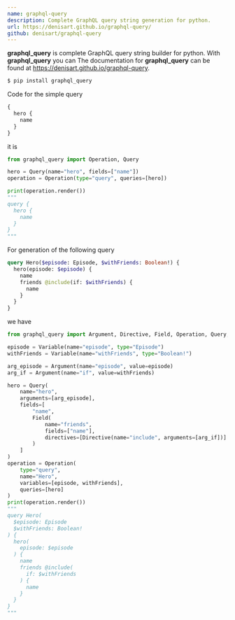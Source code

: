 ```yaml
---
name: graphql-query
description: Complete GraphQL query string generation for python.
url: https://denisart.github.io/graphql-query/
github: denisart/graphql-query
---
```


**graphql_query** is complete GraphQL query string builder for python. With **graphql_query**
you can The documentation for **graphql_query** can be found at https://denisart.github.io/graphql-query.

```sh
$ pip install graphql_query
```

Code for the simple query

```graphql
{
  hero {
    name
  }
}
```

it is

```python
from graphql_query import Operation, Query

hero = Query(name="hero", fields=["name"])
operation = Operation(type="query", queries=[hero])

print(operation.render())
"""
query {
  hero {
    name
  }
}
"""
```

For generation of the following query

```graphql
query Hero($episode: Episode, $withFriends: Boolean!) {
  hero(episode: $episode) {
    name
    friends @include(if: $withFriends) {
      name
    }
  }
}
```

we have

```python
from graphql_query import Argument, Directive, Field, Operation, Query, Variable

episode = Variable(name="episode", type="Episode")
withFriends = Variable(name="withFriends", type="Boolean!")

arg_episode = Argument(name="episode", value=episode)
arg_if = Argument(name="if", value=withFriends)

hero = Query(
    name="hero",
    arguments=[arg_episode],
    fields=[
        "name",
        Field(
            name="friends",
            fields=["name"],
            directives=[Directive(name="include", arguments=[arg_if])]
        )
    ]
)
operation = Operation(
    type="query",
    name="Hero",
    variables=[episode, withFriends],
    queries=[hero]
)
print(operation.render())
"""
query Hero(
  $episode: Episode
  $withFriends: Boolean!
) {
  hero(
    episode: $episode
  ) {
    name
    friends @include(
      if: $withFriends
    ) {
      name
    }
  }
}
"""
```
